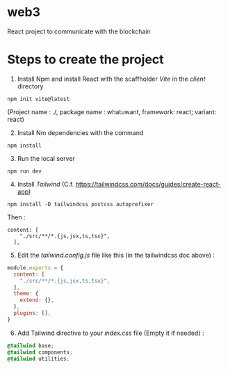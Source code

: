 # web3

React project to communicate with the blockchain

# Steps to create the project

1) Install Npm and install React with the scaffholder _Vite_ in the _client_ directory

```
npm init vite@latest
```

(Project name : ./, package name : whatuwant, framework: react; variant: react)

2) Install Nm dependencies with the command 

```
npm install
```

3) Run the local server 

```
npm run dev
```

4) Install _Tailwind_ (C.f. https://tailwindcss.com/docs/guides/create-react-app)

```
npm install -D tailwindcss postcss autoprefixer
```

Then : 

```
content: [
    "./src/**/*.{js,jsx,ts,tsx}",
  ],
```

5) Edit the _tailwind.config.js_ file like this (in the tailwindcss doc above) :

```js
module.exports = {
  content: [
    "./src/**/*.{js,jsx,ts,tsx}",
  ],
  theme: {
    extend: {},
  },
  plugins: [],
}
```
6) Add Tailwind directive to your _index.css_ file (Empty it if needed) : 

```css
@tailwind base;
@tailwind components;
@tailwind utilities;
```